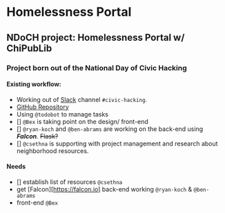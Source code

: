# Homelessness Portal
## NDoCH project: Homelessness Portal w/ ChiPubLib
### Project born out of the National Day of Civic Hacking

#### Existing workflow:
- Working out of [Slack](https://uptown-codes.herokuapp.com) channel `#civic-hacking`.
- [GitHub Repository](https://github.com/Code-and-Coffee-Uptown-Brigade/homeless_portal)
- Using `@todobot` to manage tasks
- [] `@Bex` is taking point on the design/ front-end
- [] `@ryan-koch` and `@ben-abrams` are working on the back-end using _**Falcon**_. ~~Flask?~~
- [] `@csethna` is supporting with project management and research about neighborhood resources.

#### Needs
- [] establish list of resources `@csethna`
- get [Falcon][https://falcon.io] back-end working `@ryan-koch` & `@ben-abrams`
- front-end `@Bex`
